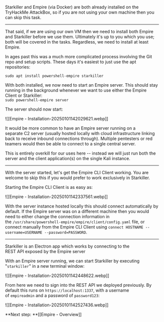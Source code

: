 Starkiller and Empire (via Docker) are both already installed on the TryHackMe AttackBox, so if you are not using your own machine then you can skip this task.  

---

That said, if we are using our own VM then we need to install both Empire and Starkiller before we use them. Ultimately it's up to you which you use; both will be covered in the tasks. Regardless, we need to install at least Empire.

In ages past this was a much more complicated process involving the Git repo and setup scripts. These days it's easiest to just use the apt repositories:

`sudo apt install powershell-empire starkiller`  

With both installed, we now need to start an Empire server. This should stay running in the background whenever we want to use either the Empire Client or Starkiller:  
`sudo powershell-empire server`  

The server should now start:

![[Empire - Installation-20250101142029621.webp]]

It would be more common to have an Empire server running on a separate C2 server (usually hosted locally with cloud infrastructure linking back to receive inbound connections through). Multiple pentesters or red teamers would then be able to connect to a single central server.

This is entirely overkill for our uses here -- instead we will just run both the server and the client application(s) on the single Kali instance.

---

With the server started, let's get the Empire CLI Client working. You are welcome to skip this if you would prefer to work exclusively in Starkiller.

Starting the Empire CLI Client is as easy as:

![[Empire - Installation-20250101142337561.webp]]

With the server instance hosted locally this should connect automatically by default. If the Empire server was on a different machine then you would need to either change the connection information in the `/usr/share/powershell-empire/empire/client/config.yaml` file, or connect manually from the Empire CLI Client using `connect HOSTNAME --username=USERNAME --password=PASSWORD`.

---

Starkiller is an Electron app which works by connecting to the REST API exposed by the Empire server

With an Empire server running, we can start Starkiller by executing "`starkiller`" in a new terminal window:

![[Empire - Installation-20250101142448622.webp]]

From here we need to sign into the REST API we deployed previously. By default this runs on `https://localhost:1337`, with a username of `empireadmin` and a password of `password123`:

![[Empire - Installation-20250101142527436.webp]]


**Next step: **[[Empire - Overview]]